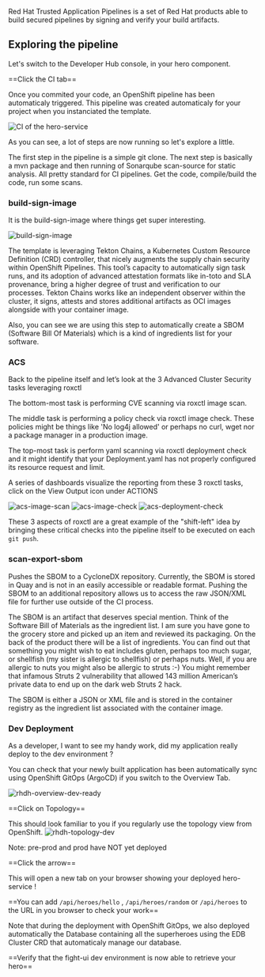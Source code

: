 Red Hat Trusted Application Pipelines is a set of Red Hat products able to build secured pipelines by signing and verify your build artifacts.

## Exploring the pipeline

Let's switch to the Developer Hub console, in your hero component.

==Click the CI tab==

Once you commited your code, an OpenShift pipeline has been automaticaly triggered.
This pipeline was created automaticaly for your project when you instanciated the template.

![CI of the hero-service](images/rhdh-cicd.png)

As you can see, a lot of steps are now running so let's explore a little.

The first step in the pipeline is a simple git clone. The next step is basically a mvn package and then running of Sonarqube scan-source for static analysis. All pretty standard for CI pipelines. Get the code, compile/build the code, run some scans.

### build-sign-image
It is the build-sign-image where things get super interesting.

![build-sign-image](images/rhdh-build-sign-image.png)

The template is leveraging Tekton Chains, a Kubernetes Custom Resource Definition (CRD) controller, that nicely augments the supply chain security within OpenShift Pipelines. This tool’s capacity to automatically sign task runs, and its adoption of advanced attestation formats like in-toto and SLA provenance, bring a higher degree of trust and verification to our processes. Tekton Chains works like an independent observer within the cluster, it signs, attests and stores additional artifacts as OCI images alongside with your container image.

Also, you can see we are using this step to automatically create a SBOM (Software Bill Of Materials) which is a kind of ingredients list for your software.

### ACS 
Back to the pipeline itself and let’s look at the 3 Advanced Cluster Security tasks leveraging roxctl

The bottom-most task is performing CVE scanning via roxctl image scan.

The middle task is performing a policy check via roxctl image check. These policies might be things like 'No log4j allowed' or perhaps no curl, wget nor a package manager in a production image.

The top-most task is perform yaml scanning via roxctl deployment check and it might identify that your Deployment.yaml has not properly configured its resource request and limit.

A series of dashboards visualize the reporting from these 3 roxctl tasks, click on the View Output icon under ACTIONS

![acs-image-scan](images/rhdh-acs-1.png)
![acs-image-check](images/rhdh-acs-2.png)
![acs-deployment-check](images/rhdh-acs-3.png)

These 3 aspects of roxctl are a great example of the "shift-left" idea by bringing these critical checks into the pipeline itself to be executed on each `git push`.


### scan-export-sbom
Pushes the SBOM to a CycloneDX repository. Currently, the SBOM is stored in Quay and is not in an easily accessible or readable format. Pushing the SBOM to an additional repository allows us to access the raw JSON/XML file for further use outside of the CI process.

The SBOM is an artifact that deserves special mention. Think of the Software Bill of Materials as the ingredient list. I am sure you have gone to the grocery store and picked up an item and reviewed its packaging. On the back of the product there will be a list of ingredients. You can find out that something you might wish to eat includes gluten, perhaps too much sugar, or shellfish (my sister is allergic to shellfish) or perhaps nuts. Well, if you are allergic to nuts you might also be allergic to struts :-) You might remember that infamous Struts 2 vulnerability that allowed 143 million American’s private data to end up on the dark web Struts 2 hack.

The SBOM is either a JSON or XML file and is stored in the container registry as the ingredient list associated with the container image.

### Dev Deployment
As a developer, I want to see my handy work, did my application really deploy to the dev environment ?

You can check that your newly built application has been automatically sync using OpenShift GitOps (ArgoCD) if you switch to the Overview Tab.

![rhdh-overview-dev-ready](images/rhdp-overview-dev-ready.png)

==Click on Topology==

This should look familiar to you if you regularly use the topology view from OpenShift.
![rhdh-topology-dev](images/rhdh-topology-dev.png)


Note: pre-prod and prod have NOT yet deployed

==Click the arrow==

This will open a new tab on your browser showing your deployed hero-service ! 

==You can add `/api/heroes/hello` , `/api/heroes/random` or `/api/heroes` to the URL in you browser to check your work==

Note that during the deployment with OpenShift GitOps, we also deployed automatically the Database containing all the superheroes using the EDB Cluster CRD that automaticaly manage our database.

==Verify that the fight-ui dev environment is now able to retrieve your hero==